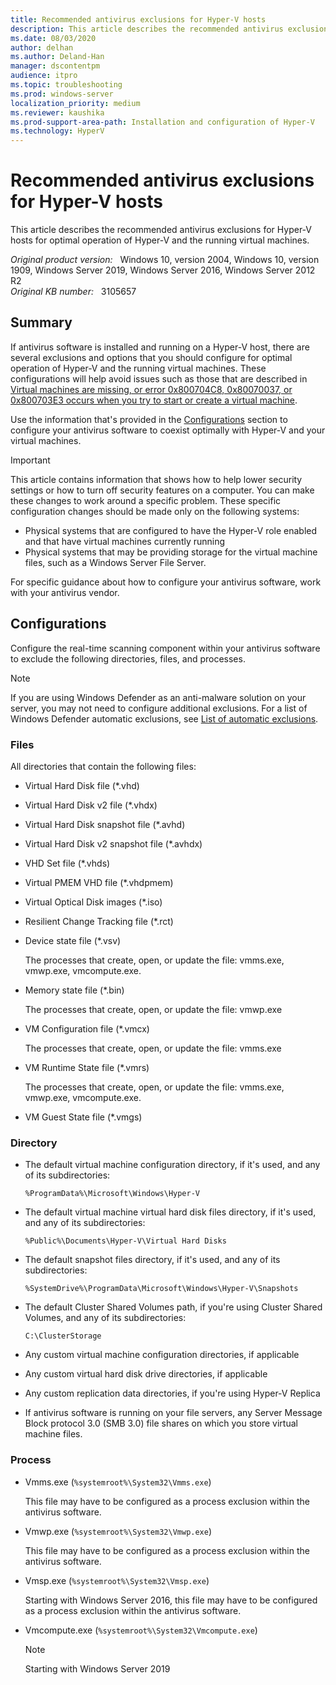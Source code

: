 ```yaml
---
title: Recommended antivirus exclusions for Hyper-V hosts
description: This article describes the recommended antivirus exclusions for Hyper-V hosts for optimal operation of Hyper-V and the running virtual machines.
ms.date: 08/03/2020
author: delhan
ms.author: Deland-Han
manager: dscontentpm
audience: itpro
ms.topic: troubleshooting
ms.prod: windows-server
localization_priority: medium
ms.reviewer: kaushika
ms.prod-support-area-path: Installation and configuration of Hyper-V
ms.technology: HyperV
---
```

# Recommended antivirus exclusions for Hyper-V hosts

This article describes the recommended antivirus exclusions for Hyper-V hosts for optimal operation of Hyper-V and the running virtual machines.

_Original product version:_ &nbsp; Windows 10, version 2004, Windows 10, version 1909, Windows Server 2019, Windows Server 2016, Windows Server 2012 R2  
_Original KB number:_ &nbsp; 3105657

## Summary

If antivirus software is installed and running on a Hyper-V host, there are several exclusions and options that you should configure for optimal operation of Hyper-V and the running virtual machines. These configurations will help avoid issues such as those that are described in [Virtual machines are missing, or error 0x800704C8, 0x80070037, or 0x800703E3 occurs when you try to start or create a virtual machine](https://support.microsoft.com/help/961804).

Use the information that's provided in the [Configurations](#configurations) section to configure your antivirus software to coexist optimally with Hyper-V and your virtual machines.

> [!IMPORTANT]
> This article contains information that shows how to help lower security settings or how to turn off security features on a computer. You can make these changes to work around a specific problem. These specific configuration changes should be made only on the following systems:
>
> - Physical systems that are configured to have the Hyper-V role enabled and that have virtual machines currently running
> - Physical systems that may be providing storage for the virtual machine files, such as a Windows Server File Server.

For specific guidance about how to configure your antivirus software, work with your antivirus vendor.

## Configurations

Configure the real-time scanning component within your antivirus software to exclude the following directories, files, and processes.

> [!NOTE]
> If you are using Windows Defender as an anti-malware solution on your server, you may not need to configure additional exclusions. For a list of Windows Defender automatic exclusions, see [List of automatic exclusions](/windows/security/threat-protection/windows-defender-antivirus/configure-server-exclusions-windows-defender-antivirus#list-of-automatic-exclusions).

### Files

All directories that contain the following files:

- Virtual Hard Disk file (*.vhd)

- Virtual Hard Disk v2 file (*.vhdx)

- Virtual Hard Disk snapshot file (*.avhd)

- Virtual Hard Disk v2 snapshot file (*.avhdx)

- VHD Set file (*.vhds)

- Virtual PMEM VHD file (*.vhdpmem)

- Virtual Optical Disk images (*.iso)

- Resilient Change Tracking file (*.rct)
- Device state file (*.vsv)

    The processes that create, open, or update the file: vmms.exe, vmwp.exe, vmcompute.exe.

- Memory state file (*.bin)

    The processes that create, open, or update the file: vmwp.exe

- VM Configuration file (*.vmcx)

    The processes that create, open, or update the file: vmms.exe

- VM Runtime State file (*.vmrs)

    The processes that create, open, or update the file: vmms.exe, vmwp.exe, vmcompute.exe.

- VM Guest State file (*.vmgs)

### Directory

- The default virtual machine configuration directory, if it's used, and any of its subdirectories:

    `%ProgramData%\Microsoft\Windows\Hyper-V`

- The default virtual machine virtual hard disk files directory, if it's used, and any of its subdirectories: 

    `%Public%\Documents\Hyper-V\Virtual Hard Disks`

- The default snapshot files directory, if it's used, and any of its subdirectories:

    `%SystemDrive%\ProgramData\Microsoft\Windows\Hyper-V\Snapshots`

- The default Cluster Shared Volumes path, if you're using Cluster Shared Volumes, and any of its subdirectories:

    `C:\ClusterStorage`

- Any custom virtual machine configuration directories, if applicable

- Any custom virtual hard disk drive directories, if applicable

- Any custom replication data directories, if you're using Hyper-V Replica

- If antivirus software is running on your file servers, any Server Message Block protocol 3.0 (SMB 3.0) file shares on which you store virtual machine files.

### Process

- Vmms.exe (`%systemroot%\System32\Vmms.exe`)

    This file may have to be configured as a process exclusion within the antivirus software.

- Vmwp.exe (`%systemroot%\System32\Vmwp.exe`)

    This file may have to be configured as a process exclusion within the antivirus software.

- Vmsp.exe (`%systemroot%\System32\Vmsp.exe`)

    Starting with Windows Server 2016, this file may have to be configured as a process exclusion within the antivirus software.

- Vmcompute.exe (`%systemroot%\System32\Vmcompute.exe`)

    > [!NOTE]
    > Starting with Windows Server 2019
